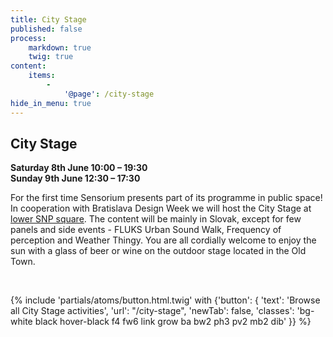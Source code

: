 ```yaml
---
title: City Stage
published: false
process:
    markdown: true
    twig: true
content:
    items:
        -
            '@page': /city-stage
hide_in_menu: true
---
```


## City Stage

<div class="bg-white-90 pa2 measure">
    <strong>Saturday 8th June 10:00 – 19:30</strong><br>
    <strong>Sunday 9th June 12:30 – 17:30</strong>
</div>

<p class="bg-white-90 pa2 measure">For the first time Sensorium presents part of its programme in public space! In cooperation with Bratislava Design Week we will host the City Stage at <a href="/map">lower SNP square</a>. The content will be mainly in Slovak, except for few panels and side events - FLUKS Urban Sound Walk, Frequency of perception and Weather Thingy. You are all cordially welcome to enjoy the sun with a glass of beer or wine on the outdoor stage located in the Old Town.</p>

<br>

{% include 'partials/atoms/button.html.twig' with {'button': {
    'text': 'Browse all City Stage activities',
    'url': "/city-stage",
    'newTab': false,
    'classes': 'bg-white black hover-black f4 fw6 link grow ba bw2 ph3 pv2 mb2 dib'
}} %}